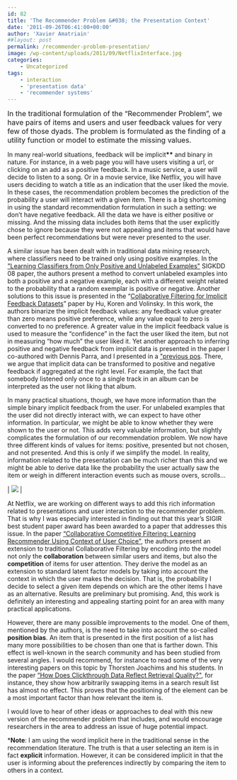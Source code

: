 ```yaml
---
id: 82
title: 'The Recommender Problem &#038; the Presentation Context'
date: '2011-09-26T06:41:00+00:00'
author: 'Xavier Amatriain'
##layout: post
permalink: /recommender-problem-presentation/
image: /wp-content/uploads/2011/09/NetflixInterface.jpg
categories:
    - Uncategorized
tags:
    - interaction
    - 'presentation data'
    - 'recommender systems'
---
```


<span style="font-size: 12pt;">In the traditional formulation of the “Recommender Problem”, we have pairs of items and users and user feedback values for very few of those dyads. The problem is formulated as the finding of a utility function or model to estimate the missing values.</span>

In many real-world situations, feedback will be implicit<span style="font-weight: bold;">\*\*</span> and binary in nature. For instance, in a web page you will have users visiting a url, or clicking on an add as a positive feedback. In a music service, a user will decide to listen to a song. Or in a movie service, like Netflix, you will have users deciding to watch a title as an indication that the user liked the movie. In these cases, the recommendation problem becomes the prediction of the probability a user will interact with a given item. There is a big shortcoming in using the standard recommendation formulation in such a setting: we don’t have negative feedback. All the data we have is either positive or missing. And the missing data includes both items that the user explicitly chose to ignore because they were not appealing and items that would have been perfect recommendations but were never presented to the user.

A similar issue has been dealt with in traditional data mining research, where classifiers need to be trained only using positive examples. In the ["Learning Classifiers from Only Positive and Unlabeled Examples"](http://www.cse.ucsd.edu/users/elkan/posonly.pdf) SIGKDD 08 paper, the authors present a method to convert unlabeled examples into both a positive and a negative example, each with a different weight related to the probability that a random exemplar is positive or negative. Another solutions to this issue is presented in the “[Collaborative Filtering for Implicit Feedback Datasets](http://research.yahoo.com/files/HuKorenVolinsky-ICDM08.pdf)” paper by Hu, Koren and Volinsky. In this work, the authors binarize the implicit feedback values: any feedback value greater than zero means positive preference, while any value equal to zero is converted to no preference. A greater value in the implicit feedback value is used to measure the “confidence” in the fact the user liked the item, but not in measuring “how much” the user liked it. Yet another approach to inferring positive and negative feedback from implicit data is presented in the paper I co-authored with Dennis Parra, and I presented in a ["previous pos](/_posts/walk-talk-on-combination-of-implicit.html). There, we argue that implicit data can be transformed to positive and negative feedback if aggregated at the right level. For example, the fact that somebody listened only once to a single track in an album can be interpreted as the user not liking that album.

In many practical situations, though, we have more information than the simple binary implicit feedback from the user. For unlabeled examples that the user did not directly interact with, we can expect to have other information. In particular, we might be able to know whether they were shown to the user or not. This adds very valuable information, but slightly complicates the formulation of our recommendation problem. We now have three different kinds of values for items: positive, presented but not chosen, and not presented. And this is only if we simplify the model. In reality, information related to the presentation can be much richer than this and we might be able to derive data like the probability the user actually saw the item or weigh in different interaction events such as mouse overs, scrolls…

| ![](/blog/images/NetflixInterface.jpg) |

At Netflix, we are working on different ways to add this rich information related to presentations and user interaction to the recommender problem. That is why I was especially interested in finding out that this year’s SIGIR best student paper award has been awarded to a paper that addresses this issue. In the paper [“Collaborative Competitive Filtering: Learning Recommender Using Context of User Choice"](http://www.cc.gatech.edu/%7Esyang46/papers/SIGIR11CCF.pdf), the authors present an extension to traditional Collaborative Filtering by encoding into the model not only the **collaboration** between similar users and items, but also the **competition** of items for user attention. They derive the model as an extension to standard latent factor models by taking into account the context in which the user makes the decision. That is, the probability I decide to select a given item depends on which are the other items I have as an alternative. Results are preliminary but promising. And, this work is definitely an interesting and appealing starting point for an area with many practical applications.

However, there are many possible improvements to the model. One of them, mentioned by the authors, is the need to take into account the so-called **position bias**. An item that is presented in the first position of a list has many more possibilities to be chosen than one that is farther down. This effect is well-known in the search community and has been studied from several angles. I would recommend, for instance to read some of the very interesting papers on this topic by Thorsten Joachims and his students. In the paper [“How Does Clickthrough Data Reflect Retrieval Quality?"](http://www.cs.cornell.edu/People/tj/publications/radlinski_etal_08b.pdf), for instance, they show how arbitrarily swapping items in a search result list has almost no effect. This proves that the positioning of the element can be a most important factor than how relevant the item is.

I would love to hear of other ideas or approaches to deal with this new version of the recommender problem that includes, and would encourage researchers in the area to address an issue of huge potential impact.

***Note**: I am using the word implicit here in the traditional sense in the recommendation literature. The truth is that a user selecting an item is in fact **explicit** information. However, it can be considered implicit in that the user is informing about the preferences indirectly by comparing the item to others in a context.
